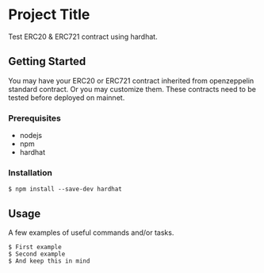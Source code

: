# Project Title

Test ERC20 & ERC721 contract using hardhat.

## Getting Started

You may have your ERC20 or ERC721 contract inherited from openzeppelin standard contract. Or you may customize them. These contracts need to be tested before deployed on mainnet.

### Prerequisites

* nodejs
* npm
* hardhat

### Installation

```
$ npm install --save-dev hardhat

```

## Usage

A few examples of useful commands and/or tasks.

```
$ First example
$ Second example
$ And keep this in mind
```



